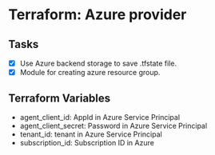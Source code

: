 # Terraform: Azure provider
## Tasks
- [x] Use Azure backend storage to save .tfstate file.
- [x] Module for creating azure resource group.

## Terraform Variables
* agent_client_id:  AppId in Azure Service Principal
* agent_client_secret: Password in Azure Service Principal
* tenant_id: tenant in Azure Service Principal
* subscription_id: Subscription ID in Azure